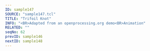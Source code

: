 ```yaml
---
ID: sample147
SOURCE: "sample147.tcl"
TITLE: "Trifoil Knot"
INFO: "<BR>Adapted from an openprocessing.org demo<BR>Animation"
RELATED: ""
seqNo: 62
prevID: sample146
nextID: sample148
---
```

